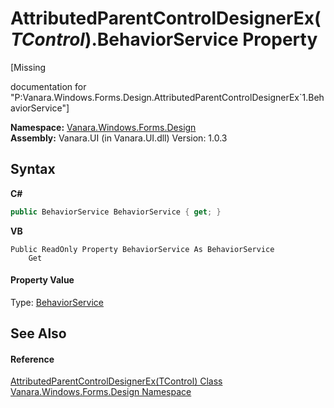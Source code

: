# AttributedParentControlDesignerEx(*TControl*).BehaviorService Property 
 

\[Missing <summary> documentation for "P:Vanara.Windows.Forms.Design.AttributedParentControlDesignerEx`1.BehaviorService"\]

**Namespace:**&nbsp;<a href="47183544-7c44-c1e2-cf57-c68e49a55933">Vanara.Windows.Forms.Design</a><br />**Assembly:**&nbsp;Vanara.UI (in Vanara.UI.dll) Version: 1.0.3

## Syntax

**C#**<br />
``` C#
public BehaviorService BehaviorService { get; }
```

**VB**<br />
``` VB
Public ReadOnly Property BehaviorService As BehaviorService
	Get
```


#### Property Value
Type: <a href="http://msdn2.microsoft.com/en-us/library/xd50hhy2" target="_blank">BehaviorService</a>

## See Also


#### Reference
<a href="c219e1e0-5848-63a7-24c1-587c7d9c50cc">AttributedParentControlDesignerEx(TControl) Class</a><br /><a href="47183544-7c44-c1e2-cf57-c68e49a55933">Vanara.Windows.Forms.Design Namespace</a><br />